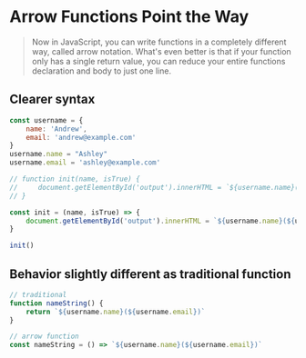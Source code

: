 # Arrow Functions Point the Way

> Now in JavaScript, you can write functions in a completely different way, called arrow notation. What's even better is that if your function only has a single return value, you can reduce your entire functions declaration and body to just one line.

## Clearer syntax

```JavaScript
const username = {
    name: 'Andrew',
    email: 'andrew@example.com'
}
username.name = "Ashley"
username.email = 'ashley@example.com'

// function init(name, isTrue) {
//     document.getElementById('output').innerHTML = `${username.name}(${username.email})` 
// }

const init = (name, isTrue) => {
    document.getElementById('output').innerHTML = `${username.name}(${username.email})`
}

init()
```

## Behavior slightly different as traditional function

```JavaScript
// traditional
function nameString() {
    return `${username.name}(${username.email})`
}

// arrow function
const nameString = () => `${username.name}(${username.email})`
```
